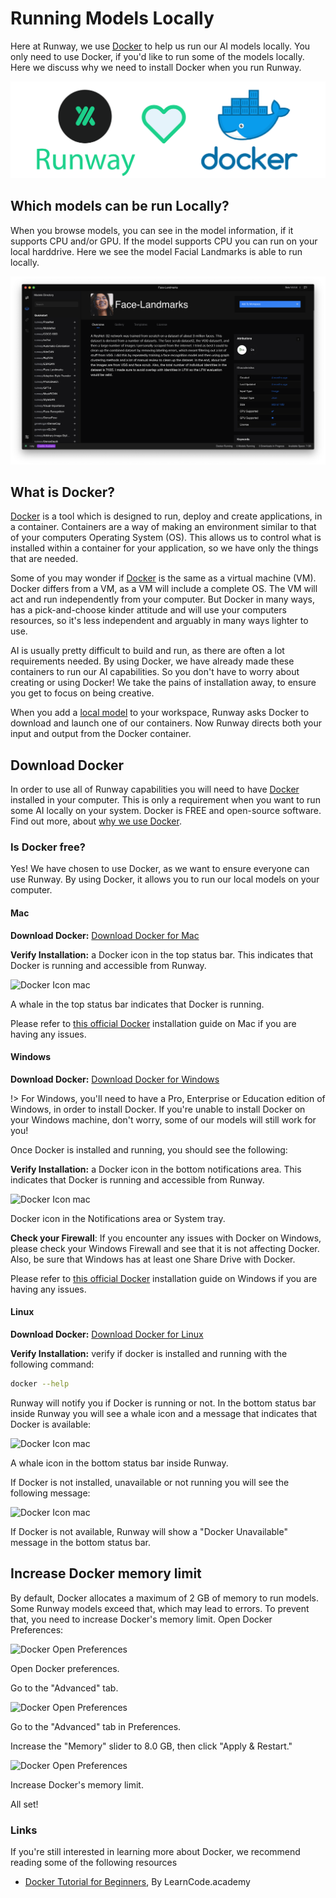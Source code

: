 # Running Models Locally

Here at Runway, we use [Docker](https://www.docker.com/) to help us run our AI models locally. You only need to use Docker, if you'd like to run some of the models locally. Here we discuss why we need to install Docker when you run Runway.

![Select Model](images/tutorial_docker/docker-runway.png)


## Which models can be run Locally?

When you browse models, you can see in the model information, if it supports CPU and/or GPU. If the model supports CPU you can run on your local harddrive. Here we see the model Facial Landmarks is able to run locally.

![CPU model](images/model-running/model-cpu.png)

## What is Docker?

[Docker](https://www.docker.com/) is a tool which is designed to run, deploy and create applications, in a container. Containers are a way of making an environment similar to that of your computers Operating System (OS). This allows us to control what is installed within a container for your application, so we have only the things that are needed.

Some of you may wonder if [Docker](https://www.docker.com/) is the same as a virtual machine (VM). Docker differs from a VM, as a VM will include a complete OS. The VM will act and run independently from your computer. But Docker in many ways, has a pick-and-choose kinder attitude and will use your computers resources, so it's less independent and arguably in many ways lighter to use.

AI is usually pretty difficult to build and run, as there are often a lot requirements needed. By using Docker, we have already made these containers to run our AI capabilities. So you don't have to worry about creating or using Docker! We take the pains of installation away, to ensure you get to focus on being creative.

When you add a [local model](getting-started/model-101) to your workspace, Runway asks Docker to download and launch one of our containers. Now Runway directs both your input and output from the Docker container.

<Insert diagram>

## Download Docker

In order to use all of Runway capabilities you will need to have [Docker](https://www.docker.com/) installed in your computer. This is only a requirement when you want to run some AI locally on your system. Docker is FREE and open-source software. Find out more, about [why we use Docker](getting-started/docker.md).

### Is Docker free?

Yes! We have chosen to use Docker, as we want to ensure everyone can use Runway. By using Docker, it allows you to run our local models on your computer.


<!-- tabs:start -->

#### **Mac**

**Download Docker:** [Download Docker for Mac](https://download.docker.com/mac/stable/Docker.dmg)

**Verify Installation:** a Docker icon in the top status bar. This indicates that Docker is running and accessible from Runway.

<div class="Img-Small">
  <img src="https://runway.nyc3.digitaloceanspaces.com/documentation/docker-bar-mac.png" alt="Docker Icon mac" >
  <p>A whale in the top status bar indicates that Docker is running.</p>
</div>

Please refer to [this official Docker](https://docs.docker.com/docker-for-mac/install/#install-and-run-docker-for-mac) installation guide on Mac if you are having any issues.


#### **Windows**

**Download Docker:** [Download Docker for Windows](https://download.docker.com/win/stable/Docker%20for%20Windows%20Installer.exe)

!> For Windows, you'll need to have a Pro, Enterprise or Education edition of Windows, in order to install Docker. If you're unable to install Docker on your Windows machine, don't worry, some of our models will still work for you!

Once Docker is installed and running, you should see the following:


**Verify Installation:** a Docker icon in the bottom notifications area. This indicates that Docker is running and accessible from Runway.

<div class="Img-Small">
  <img src="https://runway.nyc3.digitaloceanspaces.com/documentation/docker-bar-windows.png" alt="Docker Icon mac" >
  <p>Docker icon in the Notifications area or System tray. </p>
</div>

<p class='note'><b>Check your Firewall</b>: If you encounter any issues with Docker on Windows, please check your Windows Firewall and see that it is not affecting Docker. Also, be sure that Windows has at least one Share Drive with Docker.</p>

Please refer to [this official Docker](https://docs.docker.com/docker-for-windows/) installation guide on Windows if you are having any issues.


#### **Linux**

**Download Docker:** [Download Docker for Linux](https://docs.docker.com/install/linux/docker-ce/ubuntu/)

**Verify Installation:** verify if docker is installed and running with the following command:

```sh
docker --help
```

Runway will notify you if Docker is running or not. In the bottom status bar inside Runway you will see a whale icon and a message that indicates that Docker is available:

<div class="Img-Small">
  <img src="https://runway.nyc3.digitaloceanspaces.com/documentation/docker-available-Runway.png" alt="Docker Icon mac" >
  <p>A whale icon in the bottom status bar inside Runway.</p>
</div>

If Docker is not installed, unavailable or not running you will see the following message:

<div class="Img-Small">
  <img src="https://runway.nyc3.digitaloceanspaces.com/documentation/docker-unavailable-Runway.png" alt="Docker Icon mac" >
  <p>If Docker is not available, Runway will show a "Docker Unavailable" message in the bottom status bar.</p>
</div>

<!-- tabs:end -->

## Increase Docker memory limit

By default, Docker allocates a maximum of 2 GB of memory to run models. Some Runway models exceed that, which may lead to errors. To prevent that, you need to increase Docker's memory limit. Open Docker Preferences:

<div class="Img-Small">
  <img src="https://runway.nyc3.cdn.digitaloceanspaces.com/documentation/docker_open_preferences.png" alt="Docker Open Preferences" >
  <p>Open Docker preferences.</p>
</div>

Go to the "Advanced" tab.

<div class="Img-Small">
  <img src="https://runway.nyc3.cdn.digitaloceanspaces.com/documentation/docker_advanced_tab.png" alt="Docker Open Preferences" >
  <p>Go to the "Advanced" tab in Preferences.</p>
</div>

Increase the "Memory" slider to 8.0 GB, then click "Apply & Restart."

<div class="Img-Small">
  <img src="https://runway.nyc3.cdn.digitaloceanspaces.com/documentation/docker_increase_limit.png" alt="Docker Open Preferences" >
  <p>Increase Docker's memory limit.</p>
</div>

All set!


### Links

If you're still interested in learning more about Docker, we recommend reading some of the following resources

* [Docker Tutorial for Beginners](https://www.youtube.com/watch?v=JBtWxj9l7zM), By LearnCode.academy
